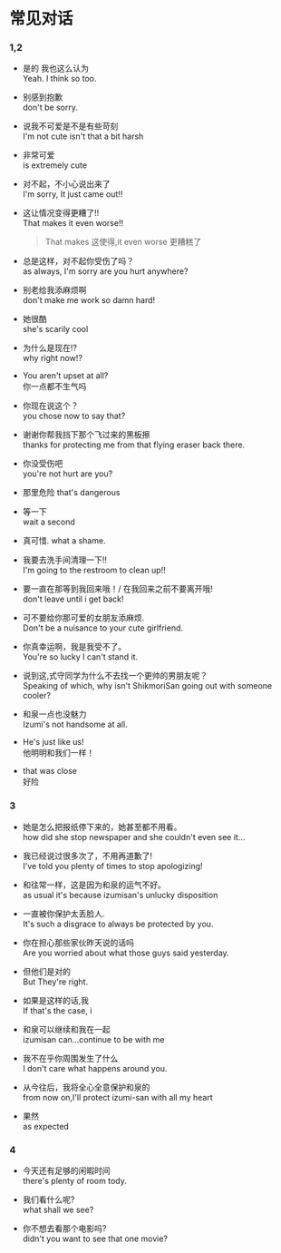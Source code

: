 # 常见对话


### 1,2
+ 是的 我也这么认为 <br>
Yeah. I think so too.

+ 别感到抱歉<br>
don't be sorry.

+ 说我不可爱是不是有些苛刻<br>
I'm not cute isn't that a bit harsh

+ 非常可爱<br>
is extremely cute

+ 对不起，不小心说出来了<br>
I'm sorry, It just came out!!

+ 这让情况变得更糟了!!<br>
That makes it even worse!!
    >That makes 这使得,it even worse 更糟糕了

+ 总是这样，对不起你受伤了吗？<br>
as always, I'm sorry are you hurt anywhere?

+ 别老给我添麻烦啊<br>
don't make me work so damn hard!

+ 她很酷<br>
she's scarily cool

+ 为什么是现在!? <br>
why right now!?

+ You aren't upset at all? <br>
你一点都不生气吗

+ 你现在说这个？<br>
you chose now to say that?

+ 谢谢你帮我挡下那个飞过来的黑板擦 <br>
thanks for protecting me from that flying eraser back there.

+ 你没受伤吧 <br>
you're not hurt are you?

+ 那里危险
that's dangerous

+ 等一下 <br>
wait a second

+ 真可惜.
what a shame.

+ 我要去洗手间清理一下!! <br>
I'm going to the restroom to clean up!!

+ 要一直在那等到我回来哦！/ 在我回来之前不要离开哦! <br>
don't leave until i get back!

+ 可不要给你那可爱的女朋友添麻烦. <br>
Don't be a nuisance to your cute girlfriend.

+ 你真幸运啊，我是我受不了。 <br>
You're so lucky I can't stand it.

+ 说到这,式守同学为什么不去找一个更帅的男朋友呢？ <br>
Speaking of which, why isn't ShikmoriSan going out with someone cooler?

+ 和泉一点也没魅力 <br>
Izumi's not handsome at all.

+ He's just like us! <br>
他明明和我们一样！

+ that was close <br>
好险

### 3

+ 她是怎么把报纸停下来的，她甚至都不用看。 <br>
how did she stop newspaper and she couldn't even see it...

+ 我已经说过很多次了，不用再道歉了! <br>
I've told you plenty of times to stop apologizing!

+ 和往常一样，这是因为和泉的运气不好。 <br>
as usual it's because izumisan's unlucky disposition

+ 一直被你保护太丢脸人. <br>
It's such a disgrace to always be protected by you.

+ 你在担心那些家伙昨天说的话吗 <br>
Are you worried about what those guys said yesterday.

+ 但他们是对的 <br>
But They're right.

+ 如果是这样的话,我 <br>
If that's the case, i

+ 和泉可以继续和我在一起 <br>
izumisan can...continue to be with me

+ 我不在乎你周围发生了什么 <br> 
I don't care what happens around you.

+ 从今往后，我将全心全意保护和泉的 <br>
from now on,I'll protect izumi-san with all my heart

+ 果然 <br>
as expected

### 4
+ 今天还有足够的闲暇时间 <br>
there's plenty of room tody.

+ 我们看什么呢? <br>
what shall we see?

+ 你不想去看那个电影吗? <br>
didn't you want to see that one movie?
